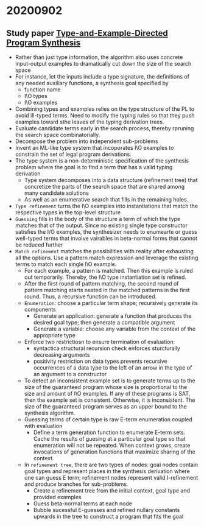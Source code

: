 # 20200902
## Study paper [Type-and-Example-Directed Program Synthesis](https://dl.acm.org/doi/10.1145/2737924.2738007)

* Rather than just type information, the algorithm also uses concrete input-output examples to dramatically cut down the size of the search space
* For instance, let the inputs include a type signature, the definitions of any needed auxiliary functions, a synthesis goal specified by 
  * function name
  * I\O types
  * I\O examples
* Combining types and examples relies on the type structure of the PL to avoid ill-typed terms. Need to modify the typing rules so that they push examples toward sthe leaves of the typing derivation trees.
* Evaluate candidate terms early in the search process, thereby rpruning the search space combinatorially.
* Decompose the problem into independent sub-problems
* Invent an ML-like type system that incoporates I\O examples to constrain the set of legal program derivations.
* The type system is a non-deterministic specification of the synthesis problem where the goal is to find a term that has a valid typing derivation
  * Type system decomposes into a data structure (refinement tree) that concretize the parts of the search space that are shared among many candidate solutions
  * As well as an enumerative search that fills in the remaining holes.
* `Type refinement` turns the I\O examples into instantiations that match the respective types in the top-level structure
* `Guessing` fills in the body of the structure a term of which the type matches that of the output. Since no existing single type constructor satisfies the I/O examples, the synthesizer needs to enumearte or guess well-typed terms that involve vairables in beta-normal forms that cannot be reduced further
* `Match refinement` matches the possibilities with reality after exhausting all the options. Use a pattern match expression and leverage the existing terms to match each single I\O example.
  * For each example, a pattern is matched. Then this example is ruled out temporarily. Thereby, the I\O type instantiation set is refined.
  * After the first round of pattern matching, the second round of pattern matching starts nested in the matched patterns in the first round. Thus, a recursive function can be introduced.
  * `Enumeration`: choose a particular term shape; recursively generate its components
    * Generate an application: generate a function that produces the desired goal type; then generate a compatible argument
    * Generate a variable: choose any variable from the context of the appropriate type
  * Enforce two restrictiosn to ensure termination of evaluation:
    * syntactica structural recursion check enforces sturcturally decreasing arguments
    * positivity restriction on data types prevents recursive occurrences of a data type to the left of an arrow in the type of an argument to a constructor
  * To detect an inconsistent example set is to generate terms up to the size of the guaranteed program whose size is proportional to the size and amount of I\O examples. If any of these programs is SAT, then the example set is consistent. Otherwise, it is inconsistent. The size of the guaranteed program serves as an upper bound to the synthesis algorithm.
  * Guessing terms of certain type is raw E-term enumeration coupled with evaluation
    * Define a term generation function to enumerate E-term sets. Cache the results of guesing at a particular goal type so that enumeration will not be repeated. When context grows, create invocations of generation functions that maximize sharing of the context.
  * In `refinement tree`, there are two types of nodes: goal nodes contain goal types and represent places in the synthesis derivation where one can guess E term; refinement nodes represent valid I-refinement and produce branches for sub-problems.
    * Create a refinement tree from the initial context, goal type and provided examples
    * Guess beta-normal terms at each node
    * Bubble sucessful E-guesses and refined nullary constants upwards in the tree to construct a program that fits the goal
